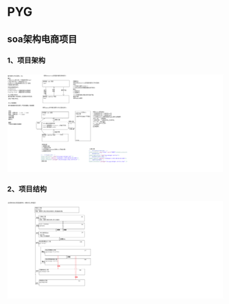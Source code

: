 

# PYG

## soa架构电商项目

### 1、项目架构

### ![05_分布式架构](docs/images/05_分布式架构.png)

### 2、项目结构



![06_项目结构](docs/images/06_项目结构.png)